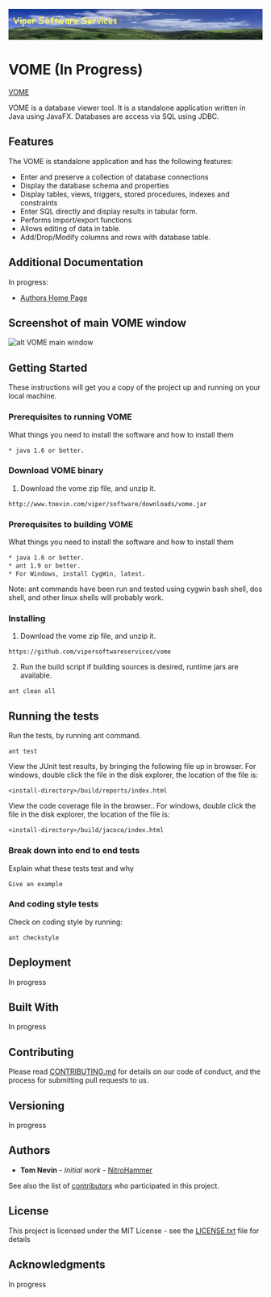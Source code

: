![alt VOME banner](doc/images/viper-wide-banner.jpg)

# VOME (In Progress)

[VOME](http://www.tnevin.com)

VOME is a database viewer tool. It is a standalone application written in Java using JavaFX. Databases are access via SQL using JDBC.


## Features

The VOME is standalone application and has the following features:

* Enter and preserve a collection of database connections
* Display the database schema and properties
* Display tables, views, triggers, stored procedures, indexes and constraints
* Enter SQL directly and display results in tabular form.
* Performs import/export functions  
* Allows editing of data in table.
* Add/Drop/Modify columns and rows with database table. 

## Additional Documentation

In progress: 

* [Authors Home Page](http://www.tnevin.com)

## Screenshot of main VOME window

![alt VOME main window](doc/images/overview.png)

## Getting Started

These instructions will get you a copy of the project up and running on your local machine.
 
### Prerequisites to running VOME

What things you need to install the software and how to install them

```
* java 1.6 or better. 
```

### Download VOME binary

1. Download the vome zip file, and unzip it.

```
http://www.tnevin.com/viper/software/downloads/vome.jar
```
 
### Prerequisites to building VOME

What things you need to install the software and how to install them

```
* java 1.6 or better.
* ant 1.9 or better.
* For Windows, install CygWin, latest.
```

Note: ant commands have been run and tested using cygwin bash shell, dos shell, and other linux shells will probably work.

### Installing

1. Download the vome zip file, and unzip it.

```
https://github.com/vipersoftwareservices/vome
```

2. Run the build script if building sources is desired, runtime jars are available.

```
ant clean all
```


## Running the tests

Run the tests, by running ant command.

```
ant test
```

View the JUnit test results, by bringing the following file up in browser.
For windows, double click the file in the disk explorer, the location of the file is:

```
<install-directory>/build/reports/index.html
```

View the code coverage file in the browser..
For windows, double click the file in the disk explorer, the location of the file is:

```
<install-directory>/build/jacoco/index.html
```

### Break down into end to end tests

Explain what these tests test and why

```
Give an example
```

### And coding style tests

Check on coding style by running:

```
ant checkstyle
```

## Deployment

In progress

## Built With

In progress 

## Contributing

Please read [CONTRIBUTING.md](https://gist.github.com/vipersoftwareservices/vome) for details on our code of conduct, and the process for submitting pull requests to us.

## Versioning

In progress

## Authors

* **Tom Nevin** - *Initial work* - [NitroHammer](https://github.com/vipersoftwareservices/vome)

See also the list of [contributors](https://github.com/vipersoftwareservices/vome/contributors) who participated in this project.

## License

This project is licensed under the MIT License - see the [LICENSE.txt](LICENSE.txt) file for details

## Acknowledgments

In progress

